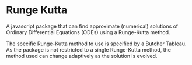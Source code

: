 # Runge Kutta

A javascript package that can find approximate (numerical) solutions of Ordinary Differential Equations (ODEs) using a Runge-Kutta method.

The specific Runge-Kutta method to use is specified by a Butcher Tableau. 
As the package is not restricted to a single Runge-Kutta method, the method used can change adaptively as the solution is evolved.
